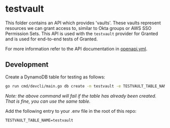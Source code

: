 # testvault

This folder contains an API which provides 'vaults'. These vaults represent resources we can grant access to, similar to Okta groups or AWS SSO Permission Sets. This API is used with the `testvault` provider for Granted and is used for end-to-end tests of Granted.

For more information refer to the API documentation in [openapi.yml](./openapi.yml).

## Development

Create a DynamoDB table for testing as follows:

```bash
go run cmd/devcli/main.go db create -n testvault -e TESTVAULT_TABLE_NAME
```

_Note: the above command will fail if the table has already been created. That is fine, you can use the same table._

Add the following entry to your .env file in the root of this repo:

```
TESTVAULT_TABLE_NAME=testvault
```
